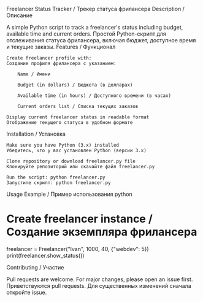 Freelancer Status Tracker / Трекер статуса фрилансера
Description / Описание

A simple Python script to track a freelancer's status including budget, available time and current orders.
Простой Python-скрипт для отслеживания статуса фрилансера, включая бюджет, доступное время и текущие заказы.
Features / Функционал

    Create freelancer profile with:
    Создание профиля фрилансера с указанием:

        Name / Имени

        Budget (in dollars) / Бюджета (в долларах)

        Available time (in hours) / Доступного времени (в часах)

        Current orders list / Списка текущих заказов

    Display current freelancer status in readable format
    Отображение текущего статуса в удобном формате

Installation / Установка

    Make sure you have Python (3.x) installed
    Убедитесь, что у вас установлен Python (версии 3.x)

    Clone repository or download freelancer.py file
    Клонируйте репозиторий или скачайте файл freelancer.py

    Run the script: python freelancer.py
    Запустите скрипт: python freelancer.py

Usage Example / Пример использования
python

# Create freelancer instance / Создание экземпляра фрилансера
freelancer = Freelancer("Ivan", 1000, 40, {"webdev": 5})
print(freelancer.show_status())

Contributing / Участие

Pull requests are welcome. For major changes, please open an issue first.
Приветствуются pull requests. Для существенных изменений сначала откройте issue.
